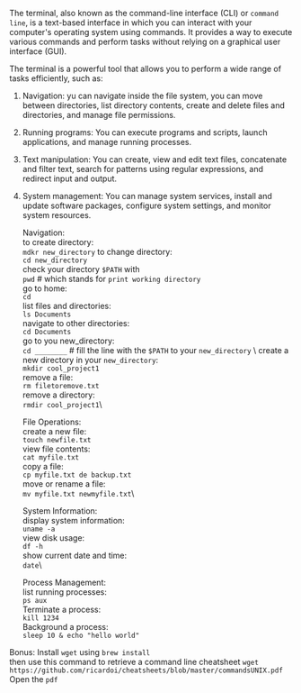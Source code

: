 The terminal, also known as the command-line interface (CLI) or `command line`, is a text-based interface in which you can interact with your computer's operating system using commands. It provides a way to execute various commands and perform tasks without relying on a graphical user interface (GUI).

The terminal is a powerful tool that allows you to perform a wide range of tasks efficiently, such as:

1. Navigation: yu can navigate inside the file system, you can move between directories, list directory contents, create and delete files and directories, and manage file permissions.

2. Running programs: You can execute programs and scripts, launch applications, and manage running processes.

3. Text manipulation: You can create, view and edit text files, concatenate and filter text, search for patterns using regular expressions, and redirect input and output.

4. System management: You can manage system services, install and update software packages, configure system settings, and monitor system resources.


    Navigation:\
    	to create directory: \
	  `mdkr new_directory`
        to change directory: \
          `cd new_directory`\
	check your directory `$PATH` with \
	  `pwd` # which stands for `print working directory`\
	go to home: \
	   `cd` \
        list files and directories: \
          `ls Documents`\
        navigate to other directories: \
	  `cd Documents`\
        go to you new_directory: \
	  `cd ________` # fill the line with the `$PATH` to your `new_directory` \ 
        create a new directory in your `new_directory`: \
 	  `mkdir cool_project1`\
        remove a file: \
 	  `rm filetoremove.txt`\
        remove a directory: \
	  `rmdir cool_project1`\

    File Operations:\
        create a new file: \
	  `touch newfile.txt`\
        view file contents: \
          `cat myfile.txt`\
        copy a file: \
	  `cp myfile.txt de backup.txt`\
        move or rename a file: \
	  `mv myfile.txt newmyfile.txt`\

    System Information:\
        display system information: \
	  `uname -a`\
        view disk usage: \
	  `df -h`\
        show current date and time: \
	  `date`\

    Process Management:\
        list running processes: \
	  `ps aux`\
        Terminate a process: \
	  `kill 1234`\
        Background a process: \
	  `sleep 10 & echo "hello world"`

Bonus: 
    Install `wget` using `brew install` \
    then use this command to retrieve a command line cheatsheet
    `wget https://github.com/ricardoi/cheatsheets/blob/master/commandsUNIX.pdf`
    Open the `pdf`

